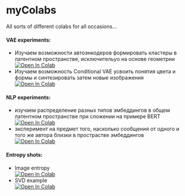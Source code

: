 # myColabs
All sorts of different colabs for all occasions...

#### VAE experiments:
- Изучаем возможности автоэнкодеров формировать кластеры в латентном пространстве, исключительyо на основе геометрии<br/>
  <a target="_blank" href="https://colab.research.google.com/github/Nehc/myColabs/blob/main/shapes%20VAE.ipynb">
    <img src="https://colab.research.google.com/assets/colab-badge.svg" alt="Open In Colab"/>
  </a>
- Изучаем возможность Conditional VAE усвоить понятия цвета и формы и синтезировать затем новые изображения<br/>
  <a target="_blank" href="https://colab.research.google.com/github/Nehc/myColabs/blob/main/shape_shifter.ipynb">
    <img src="https://colab.research.google.com/assets/colab-badge.svg" alt="Open In Colab"/>
  </a> 

#### NLP experiments:
- изучаем распределение разных типов эмбеддингов в общем латентном пространстве при сложении на примере BERT<br/>
  <a target="_blank" href="https://colab.research.google.com/github/Nehc/myColabs/blob/main/Bert%20embedding.ipynb">
    <img src="https://colab.research.google.com/assets/colab-badge.svg" alt="Open In Colab"/>
  </a>
- эксперимент на предмет того, насколько сообщения от одного и того же автора близки в прострастве эмбеддингов<br/>
  <a target="_blank" href="https://colab.research.google.com/github/Nehc/myColabs/blob/main/NLU_clasters.ipynb">
    <img src="https://colab.research.google.com/assets/colab-badge.svg" alt="Open In Colab"/>
  </a>

#### Entropy shots:
- Image entropy<br/>
  <a target="_blank" href="https://colab.research.google.com/github/Nehc/myColabs/blob/main/image_entropy.ipynb">
    <img src="https://colab.research.google.com/assets/colab-badge.svg" alt="Open In Colab"/>
  </a>
- SVD example<br/>
  <a target="_blank" href="https://colab.research.google.com/github/Nehc/myColabs/blob/main/svd.ipynb">
    <img src="https://colab.research.google.com/assets/colab-badge.svg" alt="Open In Colab"/>
  </a>
